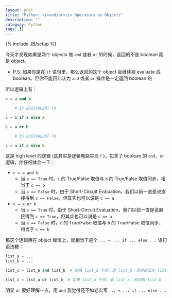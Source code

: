 ```yaml
---
layout: post
title: "Python: <i>and/or</i> Operators on Objects"
description: ""
category: Python
tags: []
---
```

{% include JB/setup %}

今天才发现如果是两个 objects 做 `and` 或者 `or` 的时候，返回的不是 boolean 而是 object。

- P.S. 如果你是在 `if` 语句里，那么返回的这个 object 会继续被 evaluate 成 boolean。但你不能因此认为 `and` 或者 `or` 操作是一定返回 boolean 的

所以逻辑上有：

```python
c = a and b

    # IS EQUIVALENT TO

c = b if a else a
```

```python
c = a or b

    # IS EQUIVALENT TO

c = a if a else b
```

这是 high level 的逻辑 (这其实是逻辑电路实现！)，包含了 boolean 的 `and`、`or` 逻辑，你仔细体会一下：

- `c = a and b`
    - 当 `a == True` 时，`c` 的 True/False 取值与 `b` 的 True/False 取值同步，相当于 `c == b`
    - 当 `a == False` 时，由于 Short-Circuit Evaluation，我们以前一直是说直接得到 `c == False`，但其实也可以说是 `c == a`
- `c = a or b`
    - 当 `a == True` 时，由于 Short-Circuit Evaluation，我们以前一直是说直接得到 `c == True`，但其实也可以说是 `c == a`
    - 当 `a == False` 时，`c` 的 True/False 取值与 `b` 的 True/False 取值同步，相当于 `c == b`

那这个逻辑用在 object 赋值上，就相当于是个 `... = ... if ... else ...` 语句语法糖：

```python
list_a = ...
list_b = ...

list_c = list_a and list_b  # 如果 list_a 不空，取 list_b；否则返回空 list (i.e. list_a)

list_c = list_a or list_b  # 如果 list_a 不空，取 list_a；否则取 list_b
```

明显 `or` 要好理解一点，用 `and` 我觉得还不如老实写 `... = ... if ... else ...`